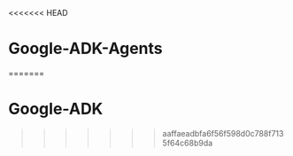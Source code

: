 <<<<<<< HEAD
# Google-ADK-Agents
=======
# Google-ADK
>>>>>>> aaffaeadbfa6f56f598d0c788f7135f64c68b9da
